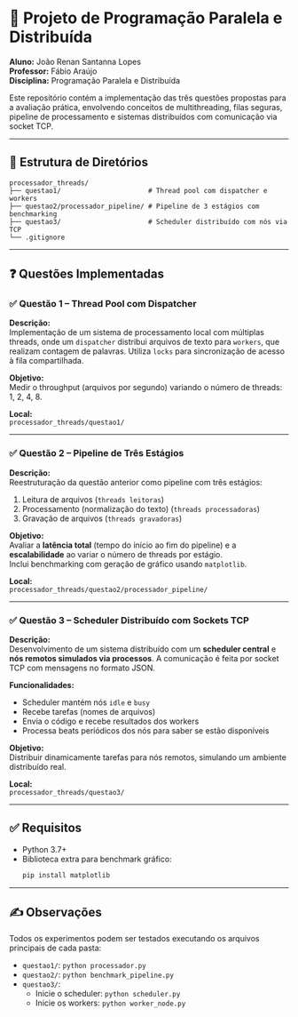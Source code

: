 
# 🧵 Projeto de Programação Paralela e Distribuída

**Aluno:** João Renan Santanna Lopes  
**Professor:** Fábio Araújo  
**Disciplina:** Programação Paralela e Distribuída

Este repositório contém a implementação das três questões propostas para a avaliação prática, envolvendo conceitos de multithreading, filas seguras, pipeline de processamento e sistemas distribuídos com comunicação via socket TCP.

---

## 📁 Estrutura de Diretórios

```
processador_threads/
├── questao1/                      # Thread pool com dispatcher e workers
├── questao2/processador_pipeline/ # Pipeline de 3 estágios com benchmarking
├── questao3/                      # Scheduler distribuído com nós via TCP
└── .gitignore
```

---

## ❓ Questões Implementadas

### ✅ Questão 1 – Thread Pool com Dispatcher

**Descrição:**  
Implementação de um sistema de processamento local com múltiplas threads, onde um `dispatcher` distribui arquivos de texto para `workers`, que realizam contagem de palavras. Utiliza `locks` para sincronização de acesso à fila compartilhada.

**Objetivo:**  
Medir o throughput (arquivos por segundo) variando o número de threads: 1, 2, 4, 8.

**Local:**  
`processador_threads/questao1/`

---

### ✅ Questão 2 – Pipeline de Três Estágios

**Descrição:**  
Reestruturação da questão anterior como pipeline com três estágios:
1. Leitura de arquivos (`threads leitoras`)
2. Processamento (normalização do texto) (`threads processadoras`)
3. Gravação de arquivos (`threads gravadoras`)

**Objetivo:**  
Avaliar a **latência total** (tempo do início ao fim do pipeline) e a **escalabilidade** ao variar o número de threads por estágio.  
Inclui benchmarking com geração de gráfico usando `matplotlib`.

**Local:**  
`processador_threads/questao2/processador_pipeline/`

---

### ✅ Questão 3 – Scheduler Distribuído com Sockets TCP

**Descrição:**  
Desenvolvimento de um sistema distribuído com um **scheduler central** e **nós remotos simulados via processos**. A comunicação é feita por socket TCP com mensagens no formato JSON.

**Funcionalidades:**
- Scheduler mantém nós `idle` e `busy`
- Recebe tarefas (nomes de arquivos)
- Envia o código e recebe resultados dos workers
- Processa beats periódicos dos nós para saber se estão disponíveis

**Objetivo:**  
Distribuir dinamicamente tarefas para nós remotos, simulando um ambiente distribuído real.

**Local:**  
`processador_threads/questao3/`

---

## ✅ Requisitos

- Python 3.7+
- Biblioteca extra para benchmark gráfico:
  ```bash
  pip install matplotlib
  ```

---

## ✍️ Observações

Todos os experimentos podem ser testados executando os arquivos principais de cada pasta:

- `questao1/`: `python processador.py`
- `questao2/`: `python benchmark_pipeline.py`
- `questao3/`: 
  - Inicie o scheduler: `python scheduler.py`
  - Inicie os workers: `python worker_node.py`



